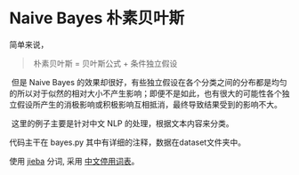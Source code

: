 # Naive Bayes 朴素贝叶斯
简单来说，

> ​		朴素贝叶斯 = 贝叶斯公式 + 条件独立假设

​		但是 Naive Bayes 的效果却很好，有些独立假设在各个分类之间的分布都是均匀的所以对于似然的相对大小不产生影响；即便不是如此，也有很大的可能性各个独立假设所产生的消极影响或积极影响互相抵消，最终导致结果受到的影响不大。

​		这里的例子主要是针对中文 NLP 的处理，根据文本内容来分类。



代码主干在 bayes.py 其中有详细的注释，数据在dataset文件夹中。

使用 [jieba](https://github.com/fxsjy/jieba) 分词, 采用 [中文停用词表](https://github.com/goto456/stopwords)。

